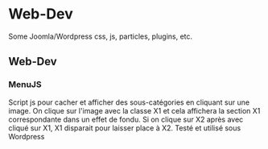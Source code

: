 # Web-Dev
Some Joomla/Wordpress css, js, particles, plugins, etc.
## Web-Dev

### MenuJS
Script js pour cacher et afficher des sous-catégories en cliquant sur une image. On clique sur l'image avec la classe X1 et cela affichera la section X1 correspondante dans un effet de fondu. Si on clique sur X2 après avec cliqué sur X1, X1 disparait pour laisser place à X2.
Testé et utilisé sous Wordpress
